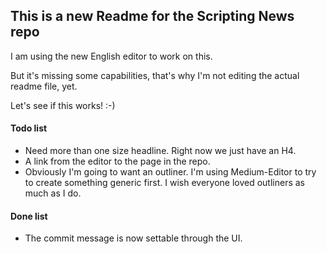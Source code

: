 ## This is a new Readme for the Scripting News repo

I am using the new English editor to work on this.

But it's missing some capabilities, that's why I'm not editing the actual readme file, yet.

Let's see if this works! :-)

#### Todo list

*   Need more than one size headline. Right now we just have an H4.
*   A link from the editor to the page in the repo.
*   Obviously I'm going to want an outliner. I'm using Medium-Editor to try to create something generic first. I wish everyone loved outliners as much as I do.

#### Done list

*   The commit message is now settable through the UI.